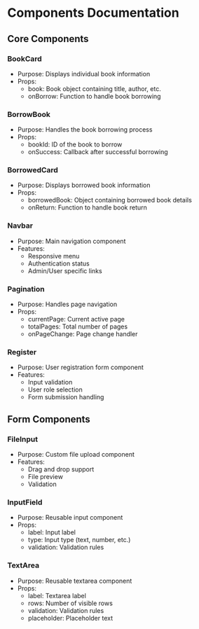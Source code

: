 # Components Documentation

## Core Components

### BookCard
- Purpose: Displays individual book information
- Props:
  - book: Book object containing title, author, etc.
  - onBorrow: Function to handle book borrowing

### BorrowBook
- Purpose: Handles the book borrowing process
- Props:
  - bookId: ID of the book to borrow
  - onSuccess: Callback after successful borrowing

### BorrowedCard
- Purpose: Displays borrowed book information
- Props:
  - borrowedBook: Object containing borrowed book details
  - onReturn: Function to handle book return

### Navbar
- Purpose: Main navigation component
- Features:
  - Responsive menu
  - Authentication status
  - Admin/User specific links

### Pagination
- Purpose: Handles page navigation
- Props:
  - currentPage: Current active page
  - totalPages: Total number of pages
  - onPageChange: Page change handler

### Register
- Purpose: User registration form component
- Features:
  - Input validation
  - User role selection
  - Form submission handling

## Form Components

### FileInput
- Purpose: Custom file upload component
- Features:
  - Drag and drop support
  - File preview
  - Validation

### InputField
- Purpose: Reusable input component
- Props:
  - label: Input label
  - type: Input type (text, number, etc.)
  - validation: Validation rules

### TextArea
- Purpose: Reusable textarea component
- Props:
  - label: Textarea label
  - rows: Number of visible rows
  - validation: Validation rules
  - placeholder: Placeholder text